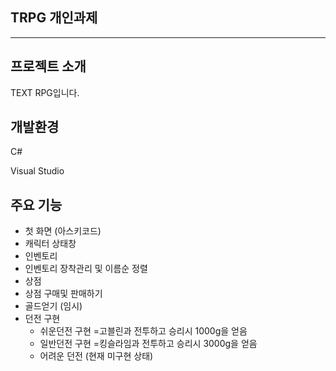 ## TRPG 개인과제
***
## 프로젝트 소개 
TEXT RPG입니다. 


## 개발환경
C#

Visual Studio

## 주요 기능
- 첫 화면 (아스키코드)
- 캐릭터 상태창
- 인벤토리
- 인벤토리 장착관리 및 이름순 정렬
- 상점
- 상점 구매및 판매하기
- 골드얻기 (임시)
- 던전 구현
  - 쉬운던전 구현 =고블린과 전투하고 승리시 1000g을 얻음
  - 일반던전 구현 =킹슬라임과 전투하고 승리시 3000g을 얻음
  - 어려운 던전 (현재 미구현 상태)

## 
